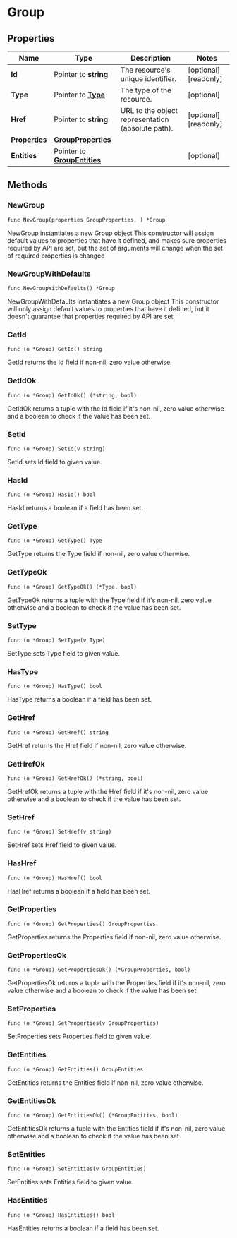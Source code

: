 # Group

## Properties

|Name | Type | Description | Notes|
|------------ | ------------- | ------------- | -------------|
|**Id** | Pointer to **string** | The resource&#39;s unique identifier. | [optional] [readonly] |
|**Type** | Pointer to [**Type**](Type.md) | The type of the resource. | [optional] |
|**Href** | Pointer to **string** | URL to the object representation (absolute path). | [optional] [readonly] |
|**Properties** | [**GroupProperties**](GroupProperties.md) |  | |
|**Entities** | Pointer to [**GroupEntities**](GroupEntities.md) |  | [optional] |

## Methods

### NewGroup

`func NewGroup(properties GroupProperties, ) *Group`

NewGroup instantiates a new Group object
This constructor will assign default values to properties that have it defined,
and makes sure properties required by API are set, but the set of arguments
will change when the set of required properties is changed

### NewGroupWithDefaults

`func NewGroupWithDefaults() *Group`

NewGroupWithDefaults instantiates a new Group object
This constructor will only assign default values to properties that have it defined,
but it doesn't guarantee that properties required by API are set

### GetId

`func (o *Group) GetId() string`

GetId returns the Id field if non-nil, zero value otherwise.

### GetIdOk

`func (o *Group) GetIdOk() (*string, bool)`

GetIdOk returns a tuple with the Id field if it's non-nil, zero value otherwise
and a boolean to check if the value has been set.

### SetId

`func (o *Group) SetId(v string)`

SetId sets Id field to given value.

### HasId

`func (o *Group) HasId() bool`

HasId returns a boolean if a field has been set.

### GetType

`func (o *Group) GetType() Type`

GetType returns the Type field if non-nil, zero value otherwise.

### GetTypeOk

`func (o *Group) GetTypeOk() (*Type, bool)`

GetTypeOk returns a tuple with the Type field if it's non-nil, zero value otherwise
and a boolean to check if the value has been set.

### SetType

`func (o *Group) SetType(v Type)`

SetType sets Type field to given value.

### HasType

`func (o *Group) HasType() bool`

HasType returns a boolean if a field has been set.

### GetHref

`func (o *Group) GetHref() string`

GetHref returns the Href field if non-nil, zero value otherwise.

### GetHrefOk

`func (o *Group) GetHrefOk() (*string, bool)`

GetHrefOk returns a tuple with the Href field if it's non-nil, zero value otherwise
and a boolean to check if the value has been set.

### SetHref

`func (o *Group) SetHref(v string)`

SetHref sets Href field to given value.

### HasHref

`func (o *Group) HasHref() bool`

HasHref returns a boolean if a field has been set.

### GetProperties

`func (o *Group) GetProperties() GroupProperties`

GetProperties returns the Properties field if non-nil, zero value otherwise.

### GetPropertiesOk

`func (o *Group) GetPropertiesOk() (*GroupProperties, bool)`

GetPropertiesOk returns a tuple with the Properties field if it's non-nil, zero value otherwise
and a boolean to check if the value has been set.

### SetProperties

`func (o *Group) SetProperties(v GroupProperties)`

SetProperties sets Properties field to given value.


### GetEntities

`func (o *Group) GetEntities() GroupEntities`

GetEntities returns the Entities field if non-nil, zero value otherwise.

### GetEntitiesOk

`func (o *Group) GetEntitiesOk() (*GroupEntities, bool)`

GetEntitiesOk returns a tuple with the Entities field if it's non-nil, zero value otherwise
and a boolean to check if the value has been set.

### SetEntities

`func (o *Group) SetEntities(v GroupEntities)`

SetEntities sets Entities field to given value.

### HasEntities

`func (o *Group) HasEntities() bool`

HasEntities returns a boolean if a field has been set.



